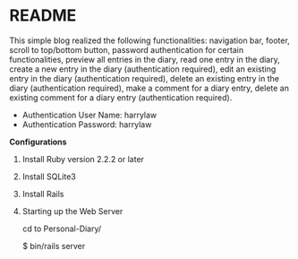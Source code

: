 # README

This simple blog realized the following functionalities: navigation bar, footer, scroll to top/bottom button, password authentication for certain functionalities, preview all entries in the diary, read one entry in the diary, create a new entry in the diary (authentication required), edit an existing entry in the diary (authentication required), delete an existing entry in the diary (authentication required), make a comment for a diary entry, delete an existing comment for a diary entry (authentication required).

* Authentication User Name: harrylaw
* Authentication Password: harrylaw

**Configurations**
1. Install Ruby version 2.2.2 or later
2. Install SQLite3
3. Install Rails
4. Starting up the Web Server

   cd to Personal-Diary/
   
   $ bin/rails server